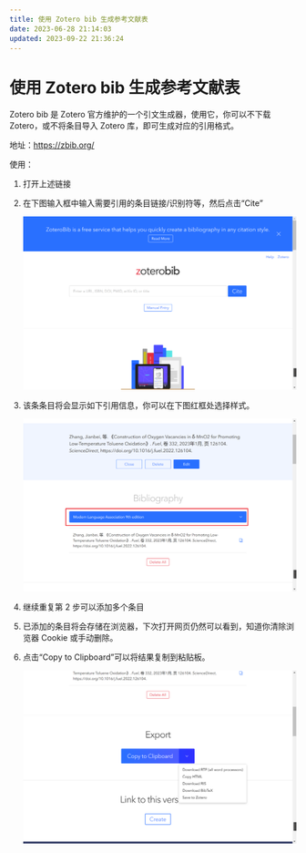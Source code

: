 ```yaml
---
title: 使用 Zotero bib 生成参考文献表
date: 2023-06-28 21:14:03
updated: 2023-09-22 21:36:24
---
```


# 使用 Zotero bib 生成参考文献表

Zotero bib 是 Zotero 官方维护的一个引文生成器，使用它，你可以不下载 Zotero，或不将条目导入 Zotero 库，即可生成对应的引用格式。

地址：<https://zbib.org/>

使用：

1. 打开上述链接
2. 在下图输入框中输入需要引用的条目链接/识别符等，然后点击“Cite”

   ![image](../assets/image-bib-首页.png)

3. 该条条目将会显示如下引用信息，你可以在下图红框处选择样式。

   ![image](../assets/image-bib-选择样式.png)

4. 继续重复第 2 步可以添加多个条目
5. 已添加的条目将会存储在浏览器，下次打开网页仍然可以看到，知道你清除浏览器 Cookie 或手动删除。
6. 点击“Copy to Clipboard”可以将结果复制到粘贴板。

   ![image](../assets/image-bib-复制结果.png)
